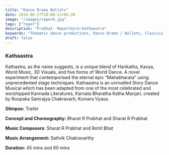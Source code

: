 ```yaml
---
title: "Dance Drama Ballets"
date: 2019-06-27T20:08:11+05:30
image: "/images/reper8.jpg"
tags: ["reper"]
description: "Prabhat- Repertoire-Kathaastra"
keywords: "Thematic dance productions, Dance Drama / Ballets, Classical dance sequences."
draft: false
---
```


### Kathaastra

Kathastra, as the name suggests, is a unique blend of Harikatha, Kavya, World Music, 3D Visuals, and five forms of World Dance. A novel experiment that contemporised the eternal epic “Mahabharata” using unprecedented stage techniques. Kathaastra is an unrivalled Story Dance Musical which has been adapted from one of the most celebrated and worshipped Kannada Literatures, Karnata Bharatha Katha Manjari, created by Roopaka Samrajya Chakravarti, Kumara Vyasa.

**Glimpse:** Trailer

**Concept and Choreography:** Bharat R Prabhat and Sharat R Prabhat

**Music Composers**: Sharat R Prabhat and Rohit Bhat

**Music Arrangement:** Sattvik Chakravarthy

**Duration:** 45 mins and 60 mins
